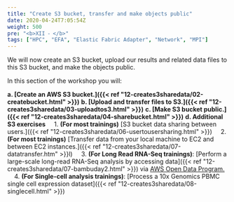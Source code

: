 ```yaml
---
title: "Create S3 bucket, transfer and make objects public"
date: 2020-04-24T7:05:54Z
weight: 500
pre: "<b>XII ⁃ </b>"
tags: ["HPC", "EFA", "Elastic Fabric Adapter", "Network", "MPI"]
---
```


We will now create an S3 bucket, upload our results and related data files to this S3 bucket, and make the objects public.

In this section of the workshop you will:

**a.	[Create an AWS S3 bucket.]({{< ref "12-creates3sharedata/02-createbucket.html" >}})**
**b.	[Upload and transfer files to S3.]({{< ref "12-creates3sharedata/03-uploadtos3.html" >}})**
**c.	[Make S3 bucket public.]({{< ref "12-creates3sharedata/04-sharebucket.html" >}})**
**d.	Additional S3 exercises**
&nbsp;&nbsp;&nbsp; 1. **(For most trainings)** [S3 bucket data sharing between users.]({{< ref "12-creates3sharedata/06-usertousersharing.html" >}})
&nbsp;&nbsp;&nbsp; 2. **(For most trainings)** [Transfer data from your local machine to EC2 and between EC2 instances.]({{< ref "12-creates3sharedata/07-datatransfer.htm" >}}l)
&nbsp;&nbsp;&nbsp; 3. **(For Long Read RNA-Seq trainings)**: [Perform a large-scale long-read RNA-Seq analysis by accessing data]({{< ref "12-creates3sharedata/07-bambuday2.html" >}}) via [AWS Open Data Program.](https://aws.amazon.com/opendata)
&nbsp;&nbsp;&nbsp; 4. **(For Single-cell analysis trainings)**: [Process a 10x Genomics PBMC single cell expression dataset]({{< ref "12-creates3sharedata/08-singlecell.html" >}})


